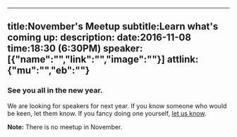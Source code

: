 ----
title:November's Meetup
subtitle:Learn what's coming up:
description:
date:2016-11-08
time:18:30 (6:30PM)
speaker:[{"name":"","link":"","image":""}]
attlink:{"mu":"","eb":""}
----

### See you all in the new year.

We are looking for speakers for next year. If you know someone who would be keen, let them know. If you fancy doing one yourself, [let us know][1].

**Note:** There is no meetup in November.

[1]: http://glasgowphp.co.uk/becomeaspeaker
